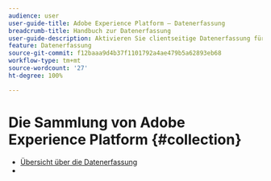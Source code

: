 ```yaml
---
audience: user
user-guide-title: Adobe Experience Platform – Datenerfassung
breadcrumb-title: Handbuch zur Datenerfassung
user-guide-description: Aktivieren Sie clientseitige Datenerfassung für Adobe Experience Platform Edge Network.
feature: Datenerfassung
source-git-commit: f12baaa9d4b37f1101792a4ae479b5a62893eb68
workflow-type: tm+mt
source-wordcount: '27'
ht-degree: 100%

---
```



# Die Sammlung von Adobe Experience Platform {#collection}

- [Übersicht über die Datenerfassung](home.md)
- 
